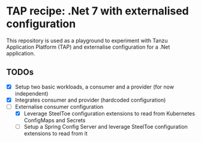 # TAP recipe: .Net 7 with externalised configuration

This repository is used as a playground to experiment with Tanzu Application Platform (TAP) and externalise configuration for a 
.Net application.

## TODOs

- [x] Setup two basic workloads, a consumer and a provider (for now independent)
- [x] Integrates consumer and provider (hardcoded configuration)
- [ ] Externalise consumer configuration
    - [x] Leverage SteelToe configuration extensions to read from Kubernetes ConfigMaps and Secrets
    - [ ] Setup a Spring Config Server and leverage SteelToe configuration extensions to read from it
